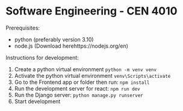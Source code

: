 <h1>Software Engineering - CEN 4010</h1>

Prerequisites:
-  python (preferably version 3.10)
- node.js (Download herehttps://nodejs.org/en)


Instructions for development:
1. Create a python virtual environment
   `python -m venv venv`
2. Activate the python virtual environment
   `venv\Scripts\activate`
3. Go to the Frontend app or  folder then run:
   `npm install`
4. Run the development server for react:
   `npm run dev`
6. Run the Django server:
   `python manage.py runserver`
7. Start development
   
